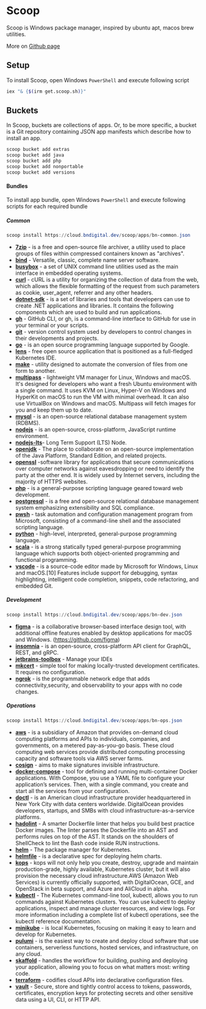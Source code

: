 # Scoop

Scoop is Windows package manager, inspired by ubuntu apt, macos brew utilities.

More on [Github page](https://github.com/ScoopInstaller/Scoop)

## Setup

To install Scoop, open Windows `PowerShell` and execute following script

```bash
iex "& {$(irm get.scoop.sh)}"
```

## Buckets

In Scoop, buckets are collections of apps. Or, to be more specific, a bucket is a Git repository containing JSON app manifests which describe how to install an app.

```powershell
scoop bucket add extras
scoop bucket add java
scoop bucket add php
scoop bucket add nonportable
scoop bucket add versions
```

#### Bundles

To install app bundle, open Windows `PowerShell` and execute following scripts for each required bundle

##### Common

```powershell
scoop install https://cloud.bndigital.dev/scoop/apps/bn-common.json
```

- [**7zip**](https://www.7-zip.org/) - is a free and open-source file archiver, a utility used to place groups of files within compressed containers known as "archives".
- [**bind**](https://downloads.isc.org/isc/bind9/9.18.6/doc/arm/html/) - Versatile, classic, complete name server software.
- [**busybox**](https://busybox.net/) - a set of UNIX command line utilities used as the main interface in embedded operating systems.
- [**curl**](https://curl.se/download.html) - cURL is a utility for organizing the collection of data from the web, which allows the flexible formatting of the request from such parameters as cookie, user_agent, referrer and any other headers.
- [**dotnet-sdk**](https://dotnet.microsoft.com/en-us/download) - is a set of libraries and tools that developers can use to create .NET applications and libraries. It contains the following components which are used to build and run applications.
- [**gh**](https://github.com/cli/cli) - GitHub CLI, or gh, is a command-line interface to GitHub for use in your terminal or your scripts.
- [**git**](https://github.com/git/git) - version control system used by developers to control changes in their developments and projects.
- [**go**](https://go.dev/dl/) - is an open source programming language supported by Google.
- [**lens**](https://k8slens.dev/) -  free open source application that is positioned as a full-fledged Kubernetes IDE.
- [**make**](http://gnuwin32.sourceforge.net/packages/make.htm) - utility designed to automate the conversion of files from one form to another.
- [**multipass**](https://multipass.run/docs/installing-on-windows) - lightweight VM manager for Linux, Windows and macOS. It's designed for developers who want a fresh Ubuntu environment with a single command. It uses KVM on Linux, Hyper-V on Windows and HyperKit on macOS to run the VM with minimal overhead. It can also use VirtualBox on Windows and macOS. Multipass will fetch images for you and keep them up to date.
- [**mysql**](https://www.mysql.com/downloads/) - is an open-source relational database management system (RDBMS).
- [**nodejs**](https://nodejs.org/en/download/) - is an open-source, cross-platform, JavaScript runtime environment.
- [**nodejs-lts**](https://nodejs.org/en/download/)- Long Term Support (LTS) Node.
- [**openjdk**](https://jdk.java.net/18/) - The place to collaborate on an open-source implementation of the Java Platform, Standard Edition, and related projects.
- [**openssl**](https://www.openssl.org/source/) -software library for applications that secure communications over computer networks against eavesdropping or need to identify the party at the other end. It is widely used by Internet servers, including the majority of HTTPS websites.
- [**php**](https://www.php.net/downloads.php) - is a general-purpose scripting language geared toward web development.
- [**postgresql**](https://www.postgresql.org/download/windows/) - is a free and open-source relational database management system emphasizing extensibility and SQL compliance.
- [**pwsh**](https://github.com/PowerShell/PowerShell) - task automation and configuration management program from Microsoft, consisting of a command-line shell and the associated scripting language.
- [**python**](https://github.com/python/cpython) - high-level, interpreted, general-purpose programming language.
- [**scala**](https://github.com/scala/scala) - is a strong statically typed general-purpose programming language which supports both object-oriented programming and functional programming.
- [**vscode**](https://github.com/microsoft/vscode) - is a source-code editor made by Microsoft for Windows, Linux and macOS.[10] Features include support for debugging, syntax highlighting, intelligent code completion, snippets, code refactoring, and embedded Git.

##### Development

```powershell
scoop install https://cloud.bndigital.dev/scoop/apps/bn-dev.json
```

- [**figma**](https://figma.en.softonic.com/) - is a collaborative browser-based interface design tool, with additional offline features enabled by desktop applications for macOS and Windows. (https://github.com/figma)
- [**insomnia**](https://insomnia.rest/download) - is an open-source, cross-platform API client for GraphQL, REST, and gRPC.
- [**jetbrains-toolbox**](https://www.jetbrains.com/toolbox-app/) - Manage your IDEs
- [**mkcert**](https://mkcert.org/) - simple tool for making locally-trusted development certificates. It requires no configuration.
- [**ngrok**](https://ngrok.com/) - is the programmable network edge that adds connectivity,security, and observability to your apps with no code changes.

##### Operations

```powershell
scoop install https://cloud.bndigital.dev/scoop/apps/bn-ops.json
```

- [**aws**](https://github.com/aws/aws-cli) - is a subsidiary of Amazon that provides on-demand cloud computing platforms and APIs to individuals, companies, and governments, on a metered pay-as-you-go basis. These cloud computing web services provide distributed computing processing capacity and software tools via AWS server farms.
- [**cosign**](https://github.com/sigstore/cosign) - aims to make signatures invisible infrastructure.
- [**docker-compose**](https://github.com/docker/compose) - tool for defining and running multi-container Docker applications. With Compose, you use a YAML file to configure your application’s services. Then, with a single command, you create and start all the services from your configuration.
- [**doctl**](https://github.com/digitalocean/doctl) - is an American cloud infrastructure provider headquartered in New York City with data centers worldwide. DigitalOcean provides developers, startups, and SMBs with cloud infrastructure-as-a-service platforms.
- [**hadolint**](https://github.com/hadolint/hadolint) - A smarter Dockerfile linter that helps you build best practice Docker images. The linter parses the Dockerfile into an AST and performs rules on top of the AST. It stands on the shoulders of ShellCheck to lint the Bash code inside RUN instructions.
- [**helm**](https://github.com/helm/helm) - The package manager for Kubernetes.
- [**helmfile**](https://github.com/helmfile/helmfile) - is a declarative spec for deploying helm charts.
- [**kops**](https://github.com/kubernetes/kops) - kops will not only help you create, destroy, upgrade and maintain production-grade, highly available, Kubernetes cluster, but it will also provision the necessary cloud infrastructure.AWS (Amazon Web Services) is currently officially supported, with DigitalOcean, GCE, and OpenStack in beta support, and Azure and AliCloud in alpha.
- [**kubectl**](https://github.com/kubernetes/kubectl) - The Kubernetes command-line tool, kubectl, allows you to run commands against Kubernetes clusters. You can use kubectl to deploy applications, inspect and manage cluster resources, and view logs. For more information including a complete list of kubectl operations, see the kubectl reference documentation.
- [**minikube**](https://github.com/kubernetes/minikube) - is local Kubernetes, focusing on making it easy to learn and develop for Kubernetes.
- [**pulumi**](https://www.pulumi.com/docs/get-started/install/) - is the easiest way to create and deploy cloud software that use containers, serverless functions, hosted services, and infrastructure, on any cloud.
- [**skaffold**](https://github.com/googlecontainertools/skaffold) - handles the workflow for building, pushing and deploying your application, allowing you to focus on what matters most: writing code.
- [**terraform**](https://github.com/hashicorp/terraform) - codifies cloud APIs into declarative configuration files.
- [**vault**](https://github.com/hashicorp/vault) - Secure, store and tightly control access to tokens, passwords, certificates, encryption keys for protecting secrets and other sensitive data using a UI, CLI, or HTTP API.
